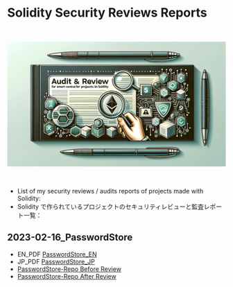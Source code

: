 <!-- @format -->

# Solidity Security Reviews Reports

<br/>
<p align="center">
<img src="./Audit_reports_images.webp" width="600" alt="Security review">
</p>
<br/>

- List of my security reviews / audits reports of projects made with Solidity:
- Solidity で作られているプロジェクトのセキュリティレビューと監査レポート一覧：

## 2023-02-16_PasswordStore

- EN_PDF [PasswordStore_EN](./2023-02-17_PasswordStore_Audit/2023-02-17_PasswordStore_audit_report_en.pdf)
- JP_PDF [PasswordStore_JP](./2023-02-17_PasswordStore_Audit/2023-02-17_PasswordStore_audit_report_ja.pdf)
- [PasswordStore-Repo Before Review](https://github.com/Cyfrin/3-passwordstore-audit/tree/onboarded)
- [PasswordStore-Repo After Review](https://github.com/Jer-B/passwordStore_after_audit)
